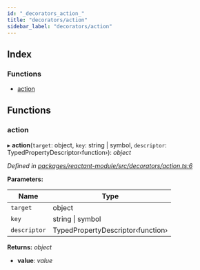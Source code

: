 ```yaml
---
id: "_decorators_action_"
title: "decorators/action"
sidebar_label: "decorators/action"
---
```


## Index

### Functions

* [action](_decorators_action_.md#action)

## Functions

###  action

▸ **action**(`target`: object, `key`: string | symbol, `descriptor`: TypedPropertyDescriptor‹function›): *object*

*Defined in [packages/reactant-module/src/decorators/action.ts:6](https://github.com/unadlib/reactant/blob/25feacb/packages/reactant-module/src/decorators/action.ts#L6)*

**Parameters:**

Name | Type |
------ | ------ |
`target` | object |
`key` | string &#124; symbol |
`descriptor` | TypedPropertyDescriptor‹function› |

**Returns:** *object*

* **value**: *value*
